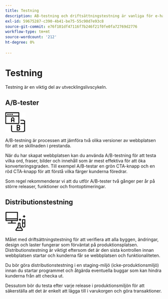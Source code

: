 ```yaml
---
title: Testning
description: AB-testning och driftsättningstestning är vanliga för e-handelsprojekt och bidrar till att säkerställa högkvalitativa webbplatser.
exl-id: 59675287-c390-4b41-be75-55c90d7e93c8
source-git-commit: e76f101df47116f7b246f21f0fe0fa72769d2776
workflow-type: tm+mt
source-wordcount: '212'
ht-degree: 0%

---
```


# Testning

Testning är en viktig del av utvecklingslivscykeln.

## A/B-tester

![Ikon för AB-testning](../../assets/playbooks/a-b-testing.png)

A/B-testning är processen att jämföra två olika versioner av webbplatsen för att se skillnaden i prestanda.

När du har skapat webbplatsen kan du använda A/B-testning för att testa vilka ord, fraser, bilder och innehåll som är mest effektiva för att öka konverteringsgraden. Till exempel A/B-testar en grön CTA-knapp och en röd CTA-knapp för att förstå vilka färger kunderna föredrar.

Som regel rekommenderar vi att du utför A/B-tester två gånger per år på större releaser, funktioner och frontoptimeringar.

## Distributionstestning

![Ikon för distributionstestning](../../assets/playbooks/deployment-testing.png)

Målet med driftsättningstestning för att verifiera att alla byggen, ändringar, design och laster fungerar som förväntat på produktionsplatsen. Distributionstestning är viktigt eftersom det är den sista kontrollen innan webbplatsen startar och kunderna får se webbplatsen och funktionaliteten.

Du bör göra distributionstestning i en staging-miljö (icke-produktionsmiljö) innan du startar programmet och åtgärda eventuella buggar som kan hindra kunderna från att checka ut.

Dessutom bör du testa efter varje release i produktionsmiljön för att säkerställa att det är enkelt att lägga till i varukorgen och göra transaktioner.
